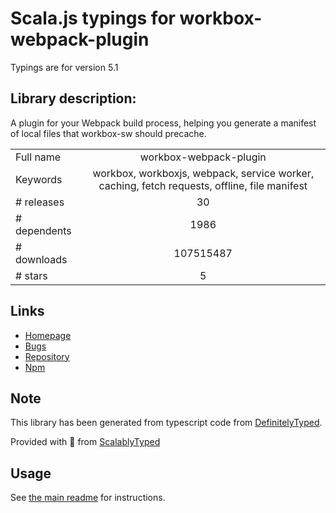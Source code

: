
# Scala.js typings for workbox-webpack-plugin

Typings are for version 5.1

## Library description:
A plugin for your Webpack build process, helping you generate a manifest of local files that workbox-sw should precache.

|                    |                 |
| ------------------ | :-------------: |
| Full name          | workbox-webpack-plugin |
| Keywords           | workbox, workboxjs, webpack, service worker, caching, fetch requests, offline, file manifest |
| # releases         | 30 |
| # dependents       | 1986 |
| # downloads        | 107515487 |
| # stars            | 5 |

## Links
- [Homepage](https://github.com/GoogleChrome/workbox)
- [Bugs](https://github.com/GoogleChrome/workbox/issues)
- [Repository](https://github.com/googlechrome/workbox)
- [Npm](https://www.npmjs.com/package/workbox-webpack-plugin)
    


## Note
This library has been generated from typescript code from [DefinitelyTyped](https://definitelytyped.org).

Provided with :purple_heart: from [ScalablyTyped](https://github.com/oyvindberg/ScalablyTyped)

## Usage
See [the main readme](../../readme.md) for instructions.


